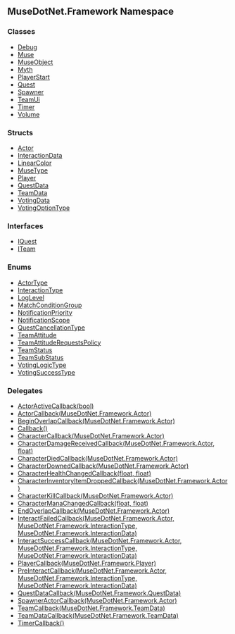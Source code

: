 ## MuseDotNet.Framework Namespace
### Classes
- [Debug](./Debug.md 'MuseDotNet.Framework.Debug')
- [Muse](./Muse.md 'MuseDotNet.Framework.Muse')
- [MuseObject](./MuseObject.md 'MuseDotNet.Framework.MuseObject')
- [Myth](./Myth.md 'MuseDotNet.Framework.Myth')
- [PlayerStart](./PlayerStart.md 'MuseDotNet.Framework.PlayerStart')
- [Quest](./Quest.md 'MuseDotNet.Framework.Quest')
- [Spawner](./Spawner.md 'MuseDotNet.Framework.Spawner')
- [TeamUi](./TeamUi.md 'MuseDotNet.Framework.TeamUi')
- [Timer](./Timer.md 'MuseDotNet.Framework.Timer')
- [Volume](./Volume.md 'MuseDotNet.Framework.Volume')
### Structs
- [Actor](./Actor.md 'MuseDotNet.Framework.Actor')
- [InteractionData](./InteractionData.md 'MuseDotNet.Framework.InteractionData')
- [LinearColor](./LinearColor.md 'MuseDotNet.Framework.LinearColor')
- [MuseType](./MuseType.md 'MuseDotNet.Framework.MuseType')
- [Player](./Player.md 'MuseDotNet.Framework.Player')
- [QuestData](./QuestData.md 'MuseDotNet.Framework.QuestData')
- [TeamData](./TeamData.md 'MuseDotNet.Framework.TeamData')
- [VotingData](./VotingData.md 'MuseDotNet.Framework.VotingData')
- [VotingOptionType](./VotingOptionType.md 'MuseDotNet.Framework.VotingOptionType')
### Interfaces
- [IQuest](./IQuest.md 'MuseDotNet.Framework.IQuest')
- [ITeam](./ITeam.md 'MuseDotNet.Framework.ITeam')
### Enums
- [ActorType](./ActorType.md 'MuseDotNet.Framework.ActorType')
- [InteractionType](./InteractionType.md 'MuseDotNet.Framework.InteractionType')
- [LogLevel](./LogLevel.md 'MuseDotNet.Framework.LogLevel')
- [MatchConditionGroup](./MatchConditionGroup.md 'MuseDotNet.Framework.MatchConditionGroup')
- [NotificationPriority](./NotificationPriority.md 'MuseDotNet.Framework.NotificationPriority')
- [NotificationScope](./NotificationScope.md 'MuseDotNet.Framework.NotificationScope')
- [QuestCancellationType](./QuestCancellationType.md 'MuseDotNet.Framework.QuestCancellationType')
- [TeamAttitude](./TeamAttitude.md 'MuseDotNet.Framework.TeamAttitude')
- [TeamAttitudeRequestsPolicy](./TeamAttitudeRequestsPolicy.md 'MuseDotNet.Framework.TeamAttitudeRequestsPolicy')
- [TeamStatus](./TeamStatus.md 'MuseDotNet.Framework.TeamStatus')
- [TeamSubStatus](./TeamSubStatus.md 'MuseDotNet.Framework.TeamSubStatus')
- [VotingLogicType](./VotingLogicType.md 'MuseDotNet.Framework.VotingLogicType')
- [VotingSuccessType](./VotingSuccessType.md 'MuseDotNet.Framework.VotingSuccessType')
### Delegates
- [ActorActiveCallback(bool)](./ActorActiveCallback(bool).md 'MuseDotNet.Framework.ActorActiveCallback(bool)')
- [ActorCallback(MuseDotNet.Framework.Actor)](./ActorCallback(Actor).md 'MuseDotNet.Framework.ActorCallback(MuseDotNet.Framework.Actor)')
- [BeginOverlapCallback(MuseDotNet.Framework.Actor)](./BeginOverlapCallback(Actor).md 'MuseDotNet.Framework.BeginOverlapCallback(MuseDotNet.Framework.Actor)')
- [Callback()](./Callback().md 'MuseDotNet.Framework.Callback()')
- [CharacterCallback(MuseDotNet.Framework.Actor)](./CharacterCallback(Actor).md 'MuseDotNet.Framework.CharacterCallback(MuseDotNet.Framework.Actor)')
- [CharacterDamageReceivedCallback(MuseDotNet.Framework.Actor, float)](./CharacterDamageReceivedCallback(Actor_float).md 'MuseDotNet.Framework.CharacterDamageReceivedCallback(MuseDotNet.Framework.Actor, float)')
- [CharacterDiedCallback(MuseDotNet.Framework.Actor)](./CharacterDiedCallback(Actor).md 'MuseDotNet.Framework.CharacterDiedCallback(MuseDotNet.Framework.Actor)')
- [CharacterDownedCallback(MuseDotNet.Framework.Actor)](./CharacterDownedCallback(Actor).md 'MuseDotNet.Framework.CharacterDownedCallback(MuseDotNet.Framework.Actor)')
- [CharacterHealthChangedCallback(float, float)](./CharacterHealthChangedCallback(float_float).md 'MuseDotNet.Framework.CharacterHealthChangedCallback(float, float)')
- [CharacterInventoryItemDroppedCallback(MuseDotNet.Framework.Actor)](./CharacterInventoryItemDroppedCallback(Actor).md 'MuseDotNet.Framework.CharacterInventoryItemDroppedCallback(MuseDotNet.Framework.Actor)')
- [CharacterKillCallback(MuseDotNet.Framework.Actor)](./CharacterKillCallback(Actor).md 'MuseDotNet.Framework.CharacterKillCallback(MuseDotNet.Framework.Actor)')
- [CharacterManaChangedCallback(float, float)](./CharacterManaChangedCallback(float_float).md 'MuseDotNet.Framework.CharacterManaChangedCallback(float, float)')
- [EndOverlapCallback(MuseDotNet.Framework.Actor)](./EndOverlapCallback(Actor).md 'MuseDotNet.Framework.EndOverlapCallback(MuseDotNet.Framework.Actor)')
- [InteractFailedCallback(MuseDotNet.Framework.Actor, MuseDotNet.Framework.InteractionType, MuseDotNet.Framework.InteractionData)](./InteractFailedCallback(Actor_InteractionType_InteractionData).md 'MuseDotNet.Framework.InteractFailedCallback(MuseDotNet.Framework.Actor, MuseDotNet.Framework.InteractionType, MuseDotNet.Framework.InteractionData)')
- [InteractSuccessCallback(MuseDotNet.Framework.Actor, MuseDotNet.Framework.InteractionType, MuseDotNet.Framework.InteractionData)](./InteractSuccessCallback(Actor_InteractionType_InteractionData).md 'MuseDotNet.Framework.InteractSuccessCallback(MuseDotNet.Framework.Actor, MuseDotNet.Framework.InteractionType, MuseDotNet.Framework.InteractionData)')
- [PlayerCallback(MuseDotNet.Framework.Player)](./PlayerCallback(Player).md 'MuseDotNet.Framework.PlayerCallback(MuseDotNet.Framework.Player)')
- [PreInteractCallback(MuseDotNet.Framework.Actor, MuseDotNet.Framework.InteractionType, MuseDotNet.Framework.InteractionData)](./PreInteractCallback(Actor_InteractionType_InteractionData).md 'MuseDotNet.Framework.PreInteractCallback(MuseDotNet.Framework.Actor, MuseDotNet.Framework.InteractionType, MuseDotNet.Framework.InteractionData)')
- [QuestDataCallback(MuseDotNet.Framework.QuestData)](./QuestDataCallback(QuestData).md 'MuseDotNet.Framework.QuestDataCallback(MuseDotNet.Framework.QuestData)')
- [SpawnerActorCallback(MuseDotNet.Framework.Actor)](./SpawnerActorCallback(Actor).md 'MuseDotNet.Framework.SpawnerActorCallback(MuseDotNet.Framework.Actor)')
- [TeamCallback(MuseDotNet.Framework.TeamData)](./TeamCallback(TeamData).md 'MuseDotNet.Framework.TeamCallback(MuseDotNet.Framework.TeamData)')
- [TeamDataCallback(MuseDotNet.Framework.TeamData)](./TeamDataCallback(TeamData).md 'MuseDotNet.Framework.TeamDataCallback(MuseDotNet.Framework.TeamData)')
- [TimerCallback()](./TimerCallback().md 'MuseDotNet.Framework.TimerCallback()')
